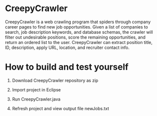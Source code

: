 # CreepyCrawler
  CreepyCrawler is a web crawling program that spiders through company career pages to find new job opportunities.  Given a list of companies to search, job description keywords, and database schemas, the crawler will filter out undesirable positions, score the remaining opportunities, and return an ordered list to the user. CreepyCrawler can extract position title, ID, description, apply URL, location, and recruiter contact info.

# How to build and test yourself

1) Download CreepyCrawler repository as zip

2) Import project in Eclipse

3) Run CreepyCrawler.java

4) Refresh project and view output file newJobs.txt
